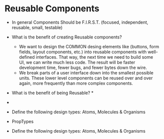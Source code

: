# Reusable Components
* In general Components Should be F.I.R.S.T. (focused, independent, reusable, small, testable)

* What is the benefit of creating Reusable components?
    * We want to design the COMMON desing elements like (buttons, form fields, layout components, etc.) into reusable components with well-defined interfaces. That way, the next time we need to build some UI, we can write much less code. The result will be faster development time, fewer bugs, and fewer bytes down the wire.
    * We break parts of a user interface down into the smallest possible units. These lower level components can be reused over and over again, more frequently than more complex components.

* What is the benefit of being Reusable?
    * 
*
* Define the following design types: Atoms, Molecules & Organisms  

* PropTypes


* Define the following design types: Atoms, Molecules & Organisms
 